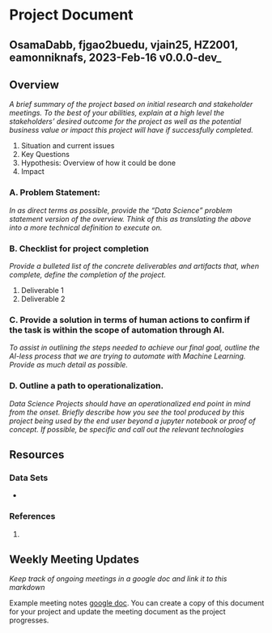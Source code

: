 # Project Document

## OsamaDabb, fjgao2buedu, vjain25, HZ2001, eamonniknafs, 2023-Feb-16 v0.0.0-dev_


## Overview

_A brief summary of the project based on initial research and stakeholder meetings. To the best of your abilities, 
explain at a high level the stakeholders’ desired outcome for the project as well as the potential business value or 
impact this project will have if successfully completed._



1. Situation and current issues
2. Key Questions
3. Hypothesis: Overview of how it could be done
4. Impact


### A. Problem Statement: 

_In as direct terms as possible, provide the “Data Science” problem statement version of the overview. Think of this as 
translating the above into a more technical definition to execute on._


### B. Checklist for project completion

_Provide a bulleted list of the concrete deliverables and artifacts that, when complete, define the completion of the
 project._



1. Deliverable 1
2. Deliverable 2


### C. Provide a solution in terms of human actions to confirm if the task is within the scope of automation through AI. 

_To assist in outlining the steps needed to achieve our final goal, outline the AI-less process that we are trying to 
automate with Machine Learning. Provide as much detail as possible._


### D. Outline a path to operationalization.

_Data Science Projects should have an operationalized end point in mind from the onset. Briefly describe how you see the tool
 produced by this project being used by the end user beyond a jupyter notebook or proof of concept. If possible, be specific and
 call out the relevant technologies_


## Resources


### Data Sets


*   


### References



1. 


## Weekly Meeting Updates

_Keep track of ongoing meetings in a google doc and link it to this markdown_

Example meeting notes [google doc](https://docs.google.com/document/d/1EQbzWQMvNOFHZhj7xVXqPxkXgTaWG6kHKtYo5y-USVo/edit?usp=sharing). You can create a copy of this document for your project and update the meeting document as the project progresses.

